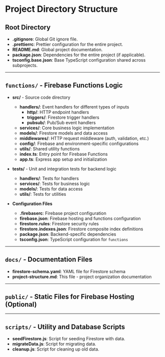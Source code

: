 # Project Directory Structure

## Root Directory

- **.gitignore**: Global Git ignore file.
- **.prettierrc**: Prettier configuration for the entire project.
- **README.md**: Global project documentation.
- **package.json**: Dependencies for the entire project (if applicable).
- **tsconfig.base.json**: Base TypeScript configuration shared across subprojects.

---

## `functions/` - Firebase Functions Logic

- **src/** - Source code directory

  - **handlers/**: Event handlers for different types of inputs
    - **http/**: HTTP endpoint handlers
    - **triggers/**: Firestore trigger handlers
    - **pubsub/**: Pub/Sub event handlers
  - **services/**: Core business logic implementation
  - **models/**: Firestore models and data access
  - **middlewares/**: HTTP request middleware (auth, validation, etc.)
  - **config/**: Firebase and environment-specific configurations
  - **utils/**: Shared utility functions
  - **index.ts**: Entry point for Firebase Functions
  - **app.ts**: Express app setup and initialization

- **tests/** - Unit and integration tests for backend logic

  - **handlers/**: Tests for handlers
  - **services/**: Tests for business logic
  - **models/**: Tests for data access
  - **utils/**: Tests for utilities

- **Configuration Files**
  - **.firebaserc**: Firebase project configuration
  - **firebase.json**: Firebase hosting and functions configuration
  - **firestore.rules**: Firestore security rules
  - **firestore.indexes.json**: Firestore composite index definitions
  - **package.json**: Backend-specific dependencies
  - **tsconfig.json**: TypeScript configuration for `functions`

---

## `docs/` - Documentation Files

- **firestore-schema.yaml**: YAML file for Firestore schema
- **project-structure.md**: This file - project organization documentation

---

## `public/` - Static Files for Firebase Hosting (Optional)

---

## `scripts/` - Utility and Database Scripts

- **seedFirestore.js**: Script for seeding Firestore with data.
- **migrateData.js**: Script for migrating data.
- **cleanup.js**: Script for cleaning up old data.
